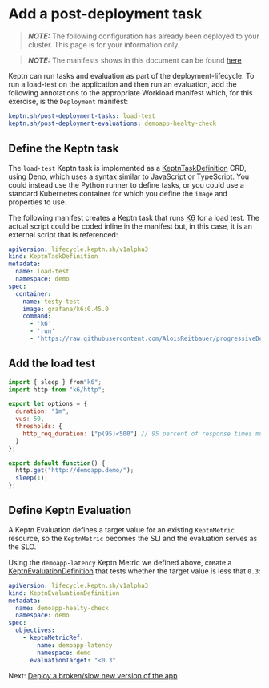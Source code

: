# Add a post-deployment task

> **_NOTE:_** The following configuration has already been deployed to your cluster. This page is for your information only.

> **_NOTE:_** The manifests shows in this document can be found [here](../gitops/manifests/demo-application/keptn.yaml)

Keptn can run tasks and evaluation as part of the deployment-lifecycle.
To run a load-test on the application and then run an evaluation,
add the following annotations to the appropriate Workload manifest
which, for this exercise, is the `Deployment` manifest:

```yaml
keptn.sh/post-deployment-tasks: load-test
keptn.sh/post-deployment-evaluations: demoapp-healty-check
```

## Define the Keptn task

The `load-test` Keptn task is implemented as a
[KeptnTaskDefinition](https://lifecycle.keptn.sh/docs/yaml-crd-ref/taskdefinition/)
CRD, using Deno, which uses a syntax similar to JavaScript or TypeScript.
You could instead use the Python runner to define tasks,
or you could use a standard Kubernetes container
for which you define the `image` and properties to use.

The following manifest creates a Keptn task that runs
[K6](https://k6.io/) for a load test.
The actual script could be coded inline in the manifest but,
in this case, it is an external script that is referenced:

```yaml
apiVersion: lifecycle.keptn.sh/v1alpha3
kind: KeptnTaskDefinition
metadata:
  name: load-test
  namespace: demo
spec:
  container:
    name: testy-test
    image: grafana/k6:0.45.0
    command:
      - 'k6'
      - 'run'
      - 'https://raw.githubusercontent.com/AloisReitbauer/progressiveDelivery-masterclass/main/gitops/manifests/demo-application/load.js'
```
## Add the load test

```Javascript
import { sleep } from"k6";
import http from "k6/http";

export let options = {
  duration: "1m",
  vus: 50,
  thresholds: {
    http_req_duration: ["p(95)<500"] // 95 percent of response times must be below 500ms
  }
};

export default function() {
  http.get("http://demoapp.demo/");
  sleep(1);
};
```

## Define Keptn Evaluation

A Keptn Evaluation defines a target value
for an existing `KeptnMetric` resource,
so the `KeptnMetric` becomes the SLI
and the evaluation serves as the SLO.

Using the `demoapp-latency` Keptn Metric we defined above,
create a
[KeptnEvaluationDefinition](https://lifecycle.keptn.sh/docs/yaml-crd-ref/evaluationdefinition/)
that tests whether the target value is less that `0.3`:

```yaml
apiVersion: lifecycle.keptn.sh/v1alpha3
kind: KeptnEvaluationDefinition
metadata:
  name: demoapp-healty-check
  namespace: demo
spec:
  objectives:
    - keptnMetricRef:
        name: demoapp-latency
        namespace: demo
      evaluationTarget: "<0.3"
```

Next: [Deploy a broken/slow new version of the app](slow_version.md)

